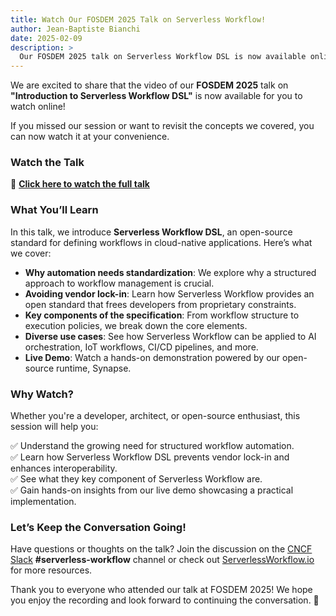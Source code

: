 ```yaml
---
title: Watch Our FOSDEM 2025 Talk on Serverless Workflow!
author: Jean-Baptiste Bianchi
date: 2025-02-09
description: >
  Our FOSDEM 2025 talk on Serverless Workflow DSL is now available online!
---
```


We are excited to share that the video of our **FOSDEM 2025** talk on **"Introduction to Serverless Workflow DSL"** is now available for you to watch online!

If you missed our session or want to revisit the concepts we covered, you can now watch it at your convenience.

### Watch the Talk

🎥 **[Click here to watch the full talk](https://fosdem.org/2025/schedule/event/fosdem-2025-4494-introduction-to-serverless-workflow-dsl/)**

### What You’ll Learn

In this talk, we introduce **Serverless Workflow DSL**, an open-source standard for defining workflows in cloud-native applications. Here’s what we cover:

- **Why automation needs standardization**: We explore why a structured approach to workflow management is crucial.
- **Avoiding vendor lock-in**: Learn how Serverless Workflow provides an open standard that frees developers from proprietary constraints.
- **Key components of the specification**: From workflow structure to execution policies, we break down the core elements.
- **Diverse use cases**: See how Serverless Workflow can be applied to AI orchestration, IoT workflows, CI/CD pipelines, and more.
- **Live Demo**: Watch a hands-on demonstration powered by our open-source runtime, Synapse.

### Why Watch?

Whether you're a developer, architect, or open-source enthusiast, this session will help you:

✅ Understand the growing need for structured workflow automation.  
✅ Learn how Serverless Workflow DSL prevents vendor lock-in and enhances interoperability.  
✅ See what they key component of Serverless Workflow are.  
✅ Gain hands-on insights from our live demo showcasing a practical implementation.

### Let’s Keep the Conversation Going!

Have questions or thoughts on the talk? Join the discussion on the [CNCF Slack](https://slack.cncf.io/) **#serverless-workflow** channel or check out [ServerlessWorkflow.io](https://serverlessworkflow.io) for more resources.

Thank you to everyone who attended our talk at FOSDEM 2025! We hope you enjoy the recording and look forward to continuing the conversation. 🚀
